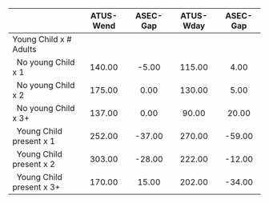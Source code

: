 
|                      |    ATUS-Wend |     ASEC-Gap |    ATUS-Wday |     ASEC-Gap |
| -------------------- | :----------: | :----------: | :----------: | :----------: |
| Young Child x # Adults |              |              |              |              |
| &nbsp;&nbsp;No young Child x 1 |       140.00 |        -5.00 |       115.00 |         4.00 |
| &nbsp;&nbsp;No young Child x 2 |       175.00 |         0.00 |       130.00 |         5.00 |
| &nbsp;&nbsp;No young Child x 3+ |       137.00 |         0.00 |        90.00 |        20.00 |
| &nbsp;&nbsp;Young Child present x 1 |       252.00 |       -37.00 |       270.00 |       -59.00 |
| &nbsp;&nbsp;Young Child present x 2 |       303.00 |       -28.00 |       222.00 |       -12.00 |
| &nbsp;&nbsp;Young Child present x 3+ |       170.00 |        15.00 |       202.00 |       -34.00 |

